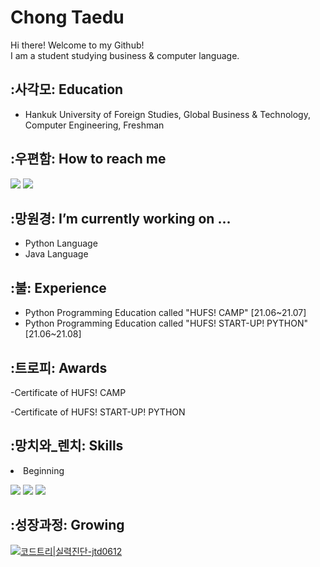 # Chong Taedu
Hi there! Welcome to my Github!<br>
I am a student studying business & computer language.<br>
## :사각모: Education
- Hankuk University of Foreign Studies, Global Business & Technology, Computer Engineering, Freshman
## :우편함: How to reach me
<a href="mailto:jtd0612@hufs.ac.kr" target="_blank"><img src="https://img.shields.io/badge/Gmail-EA4335?style=flat-square&logo=Gmail&logoColor=white"/></a>
<a href="https://www.instagram.com/strelitzia_hyli/" target="_blank"><img src="https://img.shields.io/badge/Instagram-E4405F?style=flat-square&logo=Instagram&logoColor=white"/></a>
 ## :망원경: I’m currently working on ...
- Python Language
- Java Language
## :불: Experience
- Python Programming Education called "HUFS! CAMP" [21.06~21.07]
- Python Programming Education called "HUFS! START-UP! PYTHON" [21.06~21.08]

## :트로피: Awards
-Certificate of HUFS! CAMP 

-Certificate of HUFS! START-UP! PYTHON
## :망치와_렌치: Skills
<li>Beginning</li>
<p>
  <img src="https://img.shields.io/badge/Python-3776AB?style=flat-square&logo=Python&logoColor=white"/>
  <img src="https://img.shields.io/badge/Java-007396?style=flat-square&logo=Java&logoColor=white"/>
  <img src="https://img.shields.io/badge/MySQL-4479A1?style=for-the-badge&logo=MySQL&logoColor=white">

## :성장과정: Growing
[![코드트리|실력진단-jtd0612](https://banner.codetree.ai/v1/banner/jtd0612)](https://www.codetree.ai/profiles/jtd0612)
